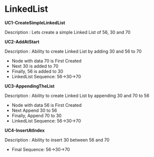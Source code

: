 # LinkedList

**UC1-CreateSimpleLinkedList**

Description : Lets create a simple Linked List of 56, 30 and 70

**UC2-AddAtStart**

Description : Ability to create Linked List by adding 30 and 56 to 70
- Node with data 70 is First Created
- Next 30 is added to 70
- Finally, 56 is added to 30
- LinkedList Sequence: 56->30->70

**UC3-AppendingTheList**

Description : Ability to create Linked List by appending 30 and 70 to 56
- Node with data 56 is First Created
- Next Append 30 to 56
- Finally, Append 70 to 30
- LinkedList Sequence: 56->30->70

**UC4-InsertAtIndex**

Description : Ability to insert 30 between 56 and 70
- Final Sequence: 56->30->70